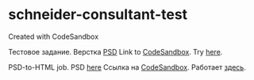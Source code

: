 # schneider-consultant-test
Created with CodeSandbox


Тестовое задание. Верстка [PSD](https://github.com/lshishkin/schneider-consultant-test/blob/master/schneider-consult-test.psd)
Link to [CodeSandbox](https://codesandbox.io/s/l5z2yw5klz).
Try [here](https://l5z2yw5klz.codesandbox.io/).

PSD-to-HTML job. PSD [here](https://github.com/lshishkin/schneider-consultant-test/blob/master/schneider-consult-test.psd)
Ссылка на [CodeSandbox](https://codesandbox.io/s/l5z2yw5klz).
Работает [здесь](https://l5z2yw5klz.codesandbox.io/).
